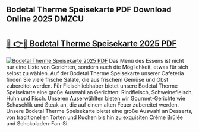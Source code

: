 ## Bodetal Therme Speisekarte PDF Download Online 2025 DMZCU

# <h2><a href="http://gcdp90.nevu.top/?p=Bodetal+Therme+Speisekarte">🔗 👉🔴 Bodetal Therme Speisekarte 2025 PDF</a></h2>

[![Bodetal Therme Speisekarte 2025 PDF](https://i.imgur.com/dBaPXMq.png)](http://gcdp90.nevu.top/?p=Bodetal+Therme+Speisekarte)
Das Menü des Essens ist nicht nur eine Liste von Gerichten, sondern auch die Möglichkeit, etwas für sich selbst zu wählen. Auf der Bodetal Therme Speisekarte unserer Cafeteria finden Sie viele frische Salate, die aus frischem Gemüse und Obst zubereitet werden. Für Fleischliebhaber bietet unsere Bodetal Therme Speisekarte eine große Auswahl an Gerichten: Rindfleisch, Schweinefleisch, Huhn und Fisch. Unseren Auserwählten bieten wir Gourmet-Gerichte wie Schaschlik und Steak an, die auf einem alten Feuer zubereitet werden. Unsere Bodetal Therme Speisekarte bietet eine große Auswahl an Desserts, von traditionellen Torten und Kuchen bis hin zu exquisiten Crème Brûlée und Schokoladen-Fan-Si.
